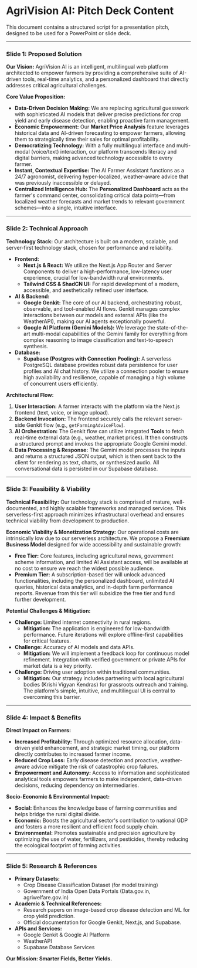# AgriVision AI: Pitch Deck Content

This document contains a structured script for a presentation pitch, designed to be used for a PowerPoint or slide deck.

---

### **Slide 1: Proposed Solution**

**Our Vision:** AgriVision AI is an intelligent, multilingual web platform architected to empower farmers by providing a comprehensive suite of AI-driven tools, real-time analytics, and a personalized dashboard that directly addresses critical agricultural challenges.

**Core Value Proposition:**
- **Data-Driven Decision Making:** We are replacing agricultural guesswork with sophisticated AI models that deliver precise predictions for crop yield and early disease detection, enabling proactive farm management.
- **Economic Empowerment:** Our **Market Price Analysis** feature leverages historical data and AI-driven forecasting to empower farmers, allowing them to strategically time their sales for optimal profitability.
- **Democratizing Technology:** With a fully multilingual interface and multi-modal (voice/text) interaction, our platform transcends literacy and digital barriers, making advanced technology accessible to every farmer.
- **Instant, Contextual Expertise:** The AI Farmer Assistant functions as a 24/7 agronomist, delivering hyper-localized, weather-aware advice that was previously inaccessible or delayed.
- **Centralized Intelligence Hub:** The **Personalized Dashboard** acts as the farmer's command center, consolidating critical data points—from localized weather forecasts and market trends to relevant government schemes—into a single, intuitive interface.

---

### **Slide 2: Technical Approach**

**Technology Stack:** Our architecture is built on a modern, scalable, and server-first technology stack, chosen for performance and reliability.
- **Frontend:**
  - **Next.js & React:** We utilize the Next.js App Router and Server Components to deliver a high-performance, low-latency user experience, crucial for low-bandwidth rural environments.
  - **Tailwind CSS & ShadCN UI:** For rapid development of a modern, accessible, and aesthetically refined user interface.
- **AI & Backend:**
  - **Google Genkit:** The core of our AI backend, orchestrating robust, observable, and tool-enabled AI flows. Genkit manages complex interactions between our models and external APIs (like the WeatherAPI), making our AI agents exceptionally powerful.
  - **Google AI Platform (Gemini Models):** We leverage the state-of-the-art multi-modal capabilities of the Gemini family for everything from complex reasoning to image classification and text-to-speech synthesis.
- **Database:**
  - **Supabase (Postgres with Connection Pooling):** A serverless PostgreSQL database provides robust data persistence for user profiles and AI chat history. We utilize a connection pooler to ensure high availability and resilience, capable of managing a high volume of concurrent users efficiently.

**Architectural Flow:**
1.  **User Interaction:** A farmer interacts with the platform via the Next.js frontend (text, voice, or image upload).
2.  **Backend Invocation:** The frontend securely calls the relevant server-side Genkit flow (e.g., `getFarmingAdviceFlow`).
3.  **AI Orchestration:** The Genkit flow can utilize integrated **Tools** to fetch real-time external data (e.g., weather, market prices). It then constructs a structured prompt and invokes the appropriate Google Gemini model.
4.  **Data Processing & Response:** The Gemini model processes the inputs and returns a structured JSON output, which is then sent back to the client for rendering as text, charts, or synthesized audio. All conversational data is persisted in our Supabase database.

---

### **Slide 3: Feasibility & Viability**

**Technical Feasibility:** Our technology stack is comprised of mature, well-documented, and highly scalable frameworks and managed services. This serverless-first approach minimizes infrastructural overhead and ensures technical viability from development to production.

**Economic Viability & Monetization Strategy:**
Our operational costs are intrinsically low due to our serverless architecture. We propose a **Freemium Business Model** designed for wide accessibility and sustainable growth:
- **Free Tier:** Core features, including agricultural news, government scheme information, and limited AI Assistant access, will be available at no cost to ensure we reach the widest possible audience.
- **Premium Tier:** A subscription-based tier will unlock advanced functionalities, including the personalized dashboard, unlimited AI queries, historical data analytics, and in-depth farm performance reports. Revenue from this tier will subsidize the free tier and fund further development.

**Potential Challenges & Mitigation:**
- **Challenge:** Limited internet connectivity in rural regions.
  - **Mitigation:** The application is engineered for low-bandwidth performance. Future iterations will explore offline-first capabilities for critical features.
- **Challenge:** Accuracy of AI models and data APIs.
  - **Mitigation:** We will implement a feedback loop for continuous model refinement. Integration with verified government or private APIs for market data is a key priority.
- **Challenge:** Driving user adoption within traditional communities.
  - **Mitigation:** Our strategy includes partnering with local agricultural bodies (Krishi Vigyan Kendras) for grassroots outreach and training. The platform's simple, intuitive, and multilingual UI is central to overcoming this barrier.

---

### **Slide 4: Impact & Benefits**

**Direct Impact on Farmers:**
- **Increased Profitability:** Through optimized resource allocation, data-driven yield enhancement, and strategic market timing, our platform directly contributes to increased farmer income.
- **Reduced Crop Loss:** Early disease detection and proactive, weather-aware advice mitigate the risk of catastrophic crop failures.
- **Empowerment and Autonomy:** Access to information and sophisticated analytical tools empowers farmers to make independent, data-driven decisions, reducing dependency on intermediaries.

**Socio-Economic & Environmental Impact:**
- **Social:** Enhances the knowledge base of farming communities and helps bridge the rural digital divide.
- **Economic:** Boosts the agricultural sector's contribution to national GDP and fosters a more resilient and efficient food supply chain.
- **Environmental:** Promotes sustainable and precision agriculture by optimizing the use of water, fertilizers, and pesticides, thereby reducing the ecological footprint of farming activities.

---

### **Slide 5: Research & References**

- **Primary Datasets:**
  - Crop Disease Classification Dataset (for model training)
  - Government of India Open Data Portals (Data.gov.in, agriwelfare.gov.in)
- **Academic & Technical References:**
  - Research papers on image-based crop disease detection and ML for crop yield prediction.
  - Official documentation for Google Genkit, Next.js, and Supabase.
- **APIs and Services:**
  - Google Genkit & Google AI Platform
  - WeatherAPI
  - Supabase Database Services

**Our Mission: Smarter Fields, Better Yields.**
